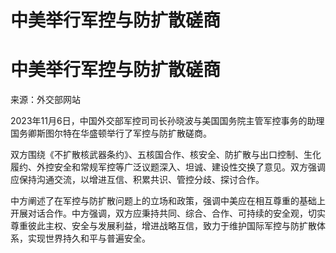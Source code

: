 # 中美举行军控与防扩散磋商

# 中美举行军控与防扩散磋商

来源：外交部网站

2023年11月6日，中国外交部军控司司长孙晓波与美国国务院主管军控事务的助理国务卿斯图尔特在华盛顿举行了军控与防扩散磋商。

双方围绕《不扩散核武器条约》、五核国合作、核安全、防扩散与出口控制、生化履约、外控安全和常规军控等广泛议题深入、坦诚、建设性交换了意见。双方强调应保持沟通交流，以增进互信、积累共识、管控分歧、探讨合作。

中方阐述了在军控与防扩散问题上的立场和政策，强调中美应在相互尊重的基础上开展对话合作。中方强调，双方应秉持共同、综合、合作、可持续的安全观，切实尊重彼此主权、安全与发展利益，增进战略互信，致力于维护国际军控与防扩散体系，实现世界持久和平与普遍安全。

